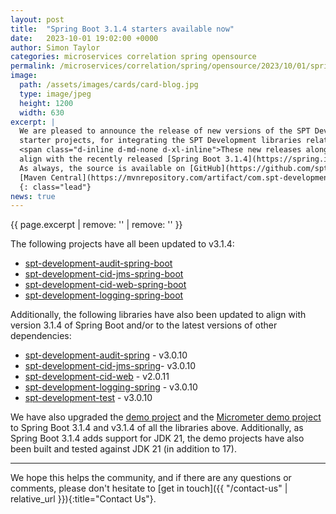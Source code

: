 ```yaml
---
layout: post
title:  "Spring Boot 3.1.4 starters available now"
date:   2023-10-01 19:02:00 +0000
author: Simon Taylor
categories: microservices correlation spring opensource
permalink: /microservices/correlation/spring/opensource/2023/10/01/spring-boot-3-1-4-starters-available-now
image:
  path: /assets/images/cards/card-blog.jpg
  type: image/jpeg
  height: 1200
  width: 630
excerpt: |
  We are pleased to announce the release of new versions of the SPT Development [Spring Boot](https://spring.io/projects/spring-boot){: target="_blank"} 
  starter projects, for integrating the SPT Development libraries related to correlation IDs, logging and auditing, into Spring Boot applications. 
  <span class="d-inline d-md-none d-xl-inline">These new releases along with new releases of some of the projects they relate to, have been updated to 
  align with the recently released [Spring Boot 3.1.4](https://spring.io/blog/2023/09/21/spring-boot-3-1-4-available-now){: target="_blank" }. 
  As always, the source is available on [GitHub](https://github.com/spt-development) and the artifacts are also available in
  [Maven Central](https://mvnrepository.com/artifact/com.spt-development) for easy inclusion in your own <em>Java</em> projects.</span>
  {: class="lead"}
news: true
---
```

{{ page.excerpt | remove: '<span class="d-inline d-md-none d-xl-inline">' | remove: '</span>' }}

The following projects have all been updated to v3.1.4:

* [spt-development-audit-spring-boot](https://github.com/spt-development/spt-development-audit-spring-boot)
* [spt-development-cid-jms-spring-boot](https://github.com/spt-development/spt-development-cid-jms-spring-boot)
* [spt-development-cid-web-spring-boot](https://github.com/spt-development/spt-development-cid-web-spring-boot)
* [spt-development-logging-spring-boot](https://github.com/spt-development/spt-development-logging-spring-boot)

Additionally, the following libraries have also been updated to align with version 3.1.4 of Spring Boot and/or to the latest versions of other 
dependencies:

* [spt-development-audit-spring](https://github.com/spt-development/spt-development-audit-spring) - v3.0.10
* [spt-development-cid-jms-spring](https://github.com/spt-development/spt-development-cid-jms-spring)- v3.0.10
* [spt-development-cid-web](https://github.com/spt-development/spt-development-cid-web) - v2.0.11
* [spt-development-logging-spring](https://github.com/spt-development/spt-development-logging-spring) - v3.0.10
* [spt-development-test](https://github.com/spt-development/spt-development-test) - v3.0.10

We have also upgraded the [demo project](https://github.com/spt-development/spt-development-demo) and the 
[Micrometer demo project](https://github.com/spt-development/spt-development-micrometer-tracing-demo) to Spring Boot 3.1.4 and v3.1.4 of all the libraries above.
Additionally, as Spring Boot 3.1.4 adds support for JDK 21, the demo projects have also been built and tested against JDK 21 (in addition to 17).

---

We hope this helps the community, and if there are any questions or comments, please don't hesitate to [get in touch]({{ "/contact-us" | relative_url }}){:title="Contact Us"}.
